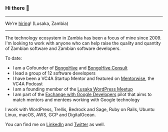 ### Hi there 👋

---

We're [hiring](https://bongohive.co.zm/careers)! (Lusaka, Zambia)

---

The technology ecosystem in Zambia has been a focus of mine since 2009. I'm looking to work with anyone who can help raise the quality and quantity of Zambian software and Zambian software developers.

To date:
- I am a Cofounder of [BongoHive](http://bongohive.co.zm) and [BongoHive Consult](http://bongohive.co.zm/consult)
- I lead a group of 12 software developers
- I have been a VC4A Startup Mentor and featured on [Mentorwise](https://vc4a.com/blog/channels/mentorwise/), the VC4A Podcast
- I am a founding member of the [Lusaka WordPress Meetup](https://wplusaka.wordpress.com)
- I am part of the [Exchange with Google Developers](https://events.withgoogle.com/exchange-with-google-developers/) pilot that aims to match mentors and mentees working with Google technology

I work with WordPress, Trellis, Bedrock and Sage, Ruby on Rails, Ubuntu Linux, macOS, AWS, GCP and DigitalOcean.

You can find me on [LinkedIn](https://www.linkedin.com/in/silumesii/) and [Twitter](https://twitter.com/silumesii) as well.

<!--
**smaboshe/smaboshe** is a ✨ _special_ ✨ repository because its `README.md` (this file) appears on your GitHub profile.

Here are some ideas to get you started:

- 🔭 I’m currently working on ...
- 🌱 I’m currently learning ...
- 👯 I’m looking to collaborate on ...
- 🤔 I’m looking for help with ...
- 💬 Ask me about ...
- 📫 How to reach me: ...
- 😄 Pronouns: ...
- ⚡ Fun fact: ...
-->
